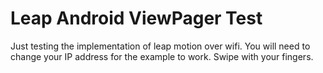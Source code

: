 Leap Android ViewPager Test
========================

Just testing the implementation of leap motion over wifi. You will need to change your IP address for the example to work. Swipe with your fingers.